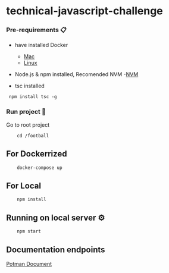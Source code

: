 # technical-javascript-challenge

### Pre-requirements 📋

* have installed Docker
    - [Mac](https://docs.docker.com/docker-for-mac/install/)
    - [Linux](https://docs.docker.com/engine/install/)
* Node.js & npm installed, Recomended NVM
    -[NVM](https://heynode.com/tutorial/install-nodejs-locally-nvm)

* tsc installed
 ```
  npm install tsc -g
 ```

### Run project 🔧

Go to root project

```
    cd /football
```

## For Dockerrized

```
    docker-compose up
```

## For Local

```
    npm install
```

## Running on local server ⚙️
```
    npm start
```

## Documentation endpoints
  [Potman Document](https://documenter.getpostman.com/view/1529591/TzXtJg4q)
